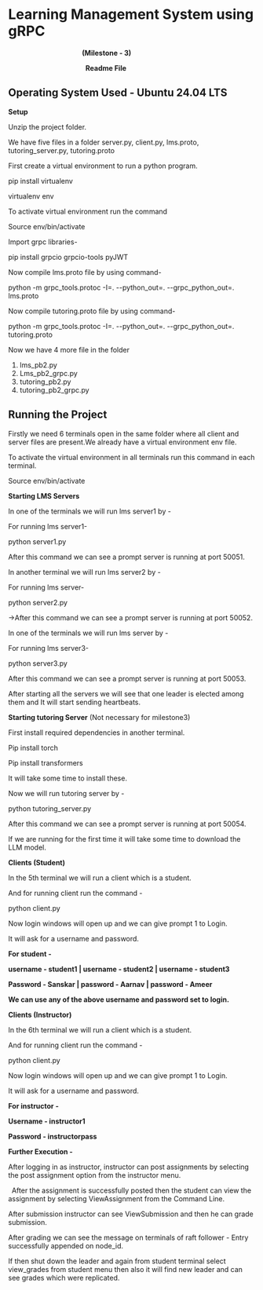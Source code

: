 # <a name="_4x4de1qk77tr"></a>         **Learning Management System using gRPC**
`					  `**(Milestone - 3)**

`					   `**Readme File**

## <a name="_g99pa5vpmkfm"></a>**Operating System Used -** Ubuntu 24.04 LTS
**Setup**

Unzip the project folder.

We have five files in a folder server.py, client.py, lms.proto, tutoring\_server.py, tutoring.proto

First create a virtual environment to run a python program. 

pip install virtualenv

virtualenv env

To activate virtual environment run the command

Source env/bin/activate

Import grpc libraries-

pip install grpcio grpcio-tools pyJWT

Now compile lms.proto file by using command-

python -m grpc\_tools.protoc -I=. --python\_out=. --grpc\_python\_out=. lms.proto 

Now compile tutoring.proto file by using command-

python -m grpc\_tools.protoc -I=. --python\_out=. --grpc\_python\_out=. tutoring.proto 

Now we have 4 more file in the folder 

1. lms\_pb2.py
1. Lms\_pb2\_grpc.py
1. tutoring\_pb2.py
1. tutoring\_pb2\_grpc.py
## <a name="_cz3xxllfp3ue"></a>**Running the Project**
Firstly we need 6 terminals open in the same folder where all client and server files are present.We already have a virtual environment env file.

To activate the virtual environment in all terminals run this command in each terminal.

Source env/bin/activate

**Starting LMS Servers**

In one of the terminals we will run lms server1 by -

For running lms server1-

python server1.py

After this command we can see a prompt server is running at port 50051.

In another terminal we will run lms server2 by -

For running lms server-

python server2.py

->After this command we can see a prompt server is running at port 50052.

In one of the terminals we will run lms server by -

For running lms server3-

python server3.py

After this command we can see a prompt server is running at port 50053.

After starting all the servers we will see that one leader is elected among them and It will start sending heartbeats.

**Starting tutoring Server** (Not necessary for milestone3)

First install required dependencies in another terminal.

Pip install torch 

Pip install transformers

It will take some time to install these.

Now we will run tutoring server by -

python tutoring\_server.py

After this command we can see a prompt server is running at port 50054.

If we are running for the first time it will take some time to download the LLM model.

**Clients (Student)**

In the 5th terminal we will run a client which is a student.

And for running client run the command - 

python client.py

Now login windows will open up and we can give prompt 1 to Login.

It will ask for a username and password. 

**For student -** 

**username - student1 | username - student2 | username - student3**

**Password - Sanskar  | password - Aarnav   |  password - Ameer**

**We can use any of the above username and password set to login.**

**Clients (Instructor)**

In the 6th terminal we will run a client which is a student.

And for running client run the command - 

python client.py

Now login windows will open up and we can give prompt 1 to Login.

It will ask for a username and password. 

**For instructor -** 

**Username - instructor1**

**Password - instructorpass**


**Further Execution -** 

After logging in as instructor, instructor can post assignments by selecting the post assignment option from the instructor menu.

` `After the assignment is successfully posted then the student can view the assignment by selecting ViewAssignment from the Command Line. 

After submission instructor can see ViewSubmission and then he can grade submission. 

After grading we can see the message on terminals of raft follower - Entry successfully appended on node\_id.

If then shut down the leader and again from student terminal select view\_grades from student menu then also it will find new leader and can see grades which were replicated.


